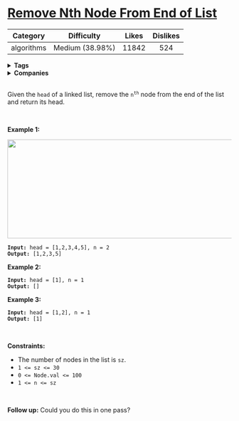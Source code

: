 # [Remove Nth Node From End of List](https://leetcode.com/problems/remove-nth-node-from-end-of-list/description/)

| Category | Difficulty | Likes | Dislikes |
| :------: | :--------: | :---: | :------: |
| algorithms | Medium (38.98%) | 11842 | 524 |

<details>
  <summary><strong>Tags</strong></summary>

  [linked-list](https://leetcode.com/tag/linked-list) | [two-pointers](https://leetcode.com/tag/two-pointers)

</details>

<details>
  <summary><strong>Companies</strong></summary>

  

</details>
<br />
<p>Given the <code>head</code> of a linked list, remove the <code>n<sup>th</sup></code> node from the end of the list and return its head.</p>

<p>&nbsp;</p>
<p><strong>Example 1:</strong></p>
<img alt="" src="https://assets.leetcode.com/uploads/2020/10/03/remove_ex1.jpg" style="width: 542px; height: 222px;" />
<pre><code><strong>Input:</strong> head = [1,2,3,4,5], n = 2
<strong>Output:</strong> [1,2,3,5]</code></pre>

<p><strong>Example 2:</strong></p>

<pre><code><strong>Input:</strong> head = [1], n = 1
<strong>Output:</strong> []</code></pre>

<p><strong>Example 3:</strong></p>

<pre><code><strong>Input:</strong> head = [1,2], n = 1
<strong>Output:</strong> [1]</code></pre>

<p>&nbsp;</p>
<p><strong>Constraints:</strong></p>

<ul>
  <li>The number of nodes in the list is <code>sz</code>.</li>
  <li><code>1 &lt;= sz &lt;= 30</code></li>
  <li><code>0 &lt;= Node.val &lt;= 100</code></li>
  <li><code>1 &lt;= n &lt;= sz</code></li>
</ul>

<p>&nbsp;</p>
<p><strong>Follow up:</strong> Could you do this in one pass?</p>

